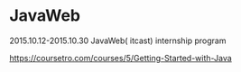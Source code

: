 # JavaWeb
2015.10.12-2015.10.30       JavaWeb( itcast)   internship program 

https://coursetro.com/courses/5/Getting-Started-with-Java
